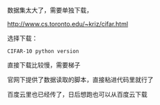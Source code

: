 数据集太大了，需要单独下载，

http://www.cs.toronto.edu/~kriz/cifar.html

选择下载：

```
CIFAR-10 python version
```

直接下载比较慢，需要梯子

官网下提供了数据读取的脚本，直接粘进代码里就行了

百度云里也已经传了，日后想跑也可以从百度云下载